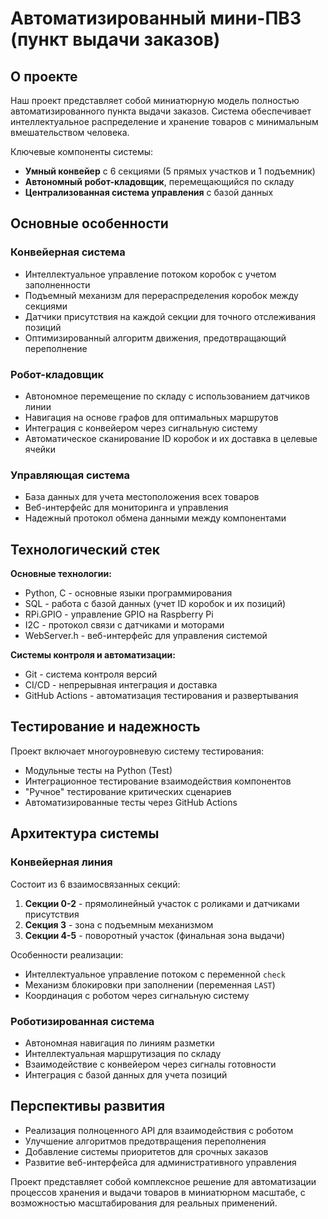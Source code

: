 # Автоматизированный мини-ПВЗ (пункт выдачи заказов)

## О проекте

Наш проект представляет собой миниатюрную модель полностью автоматизированного пункта выдачи заказов. 
Система обеспечивает интеллектуальное распределение и хранение товаров с минимальным вмешательством человека.

Ключевые компоненты системы:
- **Умный конвейер** с 6 секциями (5 прямых участков и 1 подъемник)
- **Автономный робот-кладовщик**, перемещающийся по складу
- **Централизованная система управления** с базой данных

## Основные особенности

### Конвейерная система
- Интеллектуальное управление потоком коробок с учетом заполненности
- Подъемный механизм для перераспределения коробок между секциями
- Датчики присутствия на каждой секции для точного отслеживания позиций
- Оптимизированный алгоритм движения, предотвращающий переполнение

### Робот-кладовщик
- Автономное перемещение по складу с использованием датчиков линии
- Навигация на основе графов для оптимальных маршрутов
- Интеграция с конвейером через сигнальную систему
- Автоматическое сканирование ID коробок и их доставка в целевые ячейки

### Управляющая система
- База данных для учета местоположения всех товаров
- Веб-интерфейс для мониторинга и управления
- Надежный протокол обмена данными между компонентами

## Технологический стек

**Основные технологии:**
- Python, C - основные языки программирования
- SQL - работа с базой данных (учет ID коробок и их позиций)
- RPi.GPIO - управление GPIO на Raspberry Pi
- I2C - протокол связи с датчиками и моторами
- WebServer.h - веб-интерфейс для управления системой

**Системы контроля и автоматизации:**
- Git - система контроля версий
- CI/CD - непрерывная интеграция и доставка
- GitHub Actions - автоматизация тестирования и развертывания

## Тестирование и надежность

Проект включает многоуровневую систему тестирования:
- Модульные тесты на Python (Test)
- Интеграционное тестирование взаимодействия компонентов
- "Ручное" тестирование критических сценариев
- Автоматизированные тесты через GitHub Actions

## Архитектура системы

### Конвейерная линия
Состоит из 6 взаимосвязанных секций:
1. **Секции 0-2** - прямолинейный участок с роликами и датчиками присутствия
2. **Секция 3** - зона с подъемным механизмом
3. **Секции 4-5** - поворотный участок (финальная зона выдачи)

Особенности реализации:
- Интеллектуальное управление потоком с переменной `check`
- Механизм блокировки при заполнении (переменная `LAST`)
- Координация с роботом через сигнальную систему

### Роботизированная система
- Автономная навигация по линиям разметки
- Интеллектуальная маршрутизация по складу
- Взаимодействие с конвейером через сигналы готовности
- Интеграция с базой данных для учета позиций

## Перспективы развития
- Реализация полноценного API для взаимодействия с роботом
- Улучшение алгоритмов предотвращения переполнения
- Добавление системы приоритетов для срочных заказов
- Развитие веб-интерфейса для административного управления

Проект представляет собой комплексное решение для автоматизации процессов хранения и выдачи товаров в миниатюрном масштабе, с возможностью масштабирования для реальных применений.
